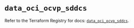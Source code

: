 # `data_oci_ocvp_sddcs`

Refer to the Terraform Registry for docs: [`data_oci_ocvp_sddcs`](https://registry.terraform.io/providers/hashicorp/oci/7.19.0/docs/data-sources/ocvp_sddcs).
